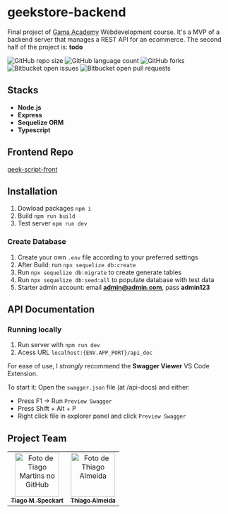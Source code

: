 # geekstore-backend

Final project of [Gama Academy](https://www.gama.academy/) Webdevelopment course. It's a MVP of a backend server that manages a REST API for an ecommerce. The second half of the project is: **todo**

![GitHub repo size](https://img.shields.io/github/repo-size/tiagospeckart/geekstore-backend?style=for-the-badge)
![GitHub language count](https://img.shields.io/github/languages/count/tiagospeckart/geekstore-backend?style=for-the-badge)
![GitHub forks](https://img.shields.io/github/forks/tiagospeckart/geekstore-backend?style=for-the-badge)
![Bitbucket open issues](https://img.shields.io/bitbucket/issues/tiagospeckart/geekstore-backend?style=for-the-badge)
![Bitbucket open pull requests](https://img.shields.io/bitbucket/pr-raw/tiagospeckart/geekstore-backend?style=for-the-badge)

## Stacks

- **Node.js**
- **Express**
- **Sequelize ORM**
- **Typescript**

## Frontend Repo

[geek-script-front](https://github.com/GabrielGameDev/geek-script-front)

## Installation

1. Dowload packages `npm i`
2. Build `npm run build`
3. Test server `npm run dev`

### Create Database

1. Create your own `.env` file according to your preferred settings
2. After Build: run `npx sequelize db:create`
3. Run `npx sequelize db:migrate` to create generate tables
4. Run `npx sequelize db:seed:all` to populate database with test data
5. Starter admin account: email **admin@admin.com**, pass **admin123**

## API Documentation

### Running locally

1. Run server with `npm run dev`
2. Acess URL `localhost:{ENV.APP_PORT}/api_doc` 

For ease of use, I *strongly* recommend the **Swagger Viewer** VS Code Extension. 

To start it:
Open the `swagger.json` file (at /api-docs) and either:
- Press F1 -> Run `Preview Swagger` 
- Press Shift + Alt + P
- Right click file in explorer panel and click `Preview Swagger`

## Project Team

<table>
  <tr>
    <td align="center">
      <a href="https://github.com/tiagospeckart">
        <img src="https://avatars.githubusercontent.com/u/75458110?v=4" width="100px;" alt="Foto de Tiago Martins no GitHub"/><br>
        <sub>
          <b>Tiago M. Speckart</b>
        </sub>
      </a>
    </td>
    <td align="center">
      <a href="https://github.com/tcalmeida">
        <img src="https://avatars.githubusercontent.com/u/113650703?v=4" width="100px;" alt="Foto de Thiago Almeida"/><br>
        <sub>
          <b>Thiago Almeida</b>
        </sub>
      </a>
    </td>
  </tr>
</table>
